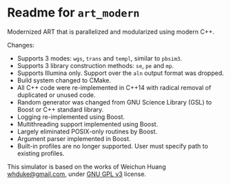 # Readme for `art_modern`

Modernized ART that is parallelized and modularized using modern C++.

Changes:

- Supports 3 modes: `wgs`, `trans` and `templ`, similar to `pbsim3`.
- Supports 3 library construction methods: `se`, `pe` and `mp`.
- Supports Illumina only. Support over the `aln` output format was dropped.
- Build system changed to CMake.
- All C++ code were re-implemented in C++14 with radical removal of duplicated or unused code.
- Random generator was changed from GNU Science Library (GSL) to Boost or C++ standard library.
- Logging re-implemented using Boost.
- Multithreading support implemented using Boost.
- Largely eliminated POSIX-only routines by Boost.
- Argument parser implemented in Boost.
- Built-in profiles are no longer supported. User must specify path to existing profiles.

This simulator is based on the works of Weichun Huang <whduke@gmail.com>, under [GNU GPL v3](https://www.gnu.org/licenses/) license.
